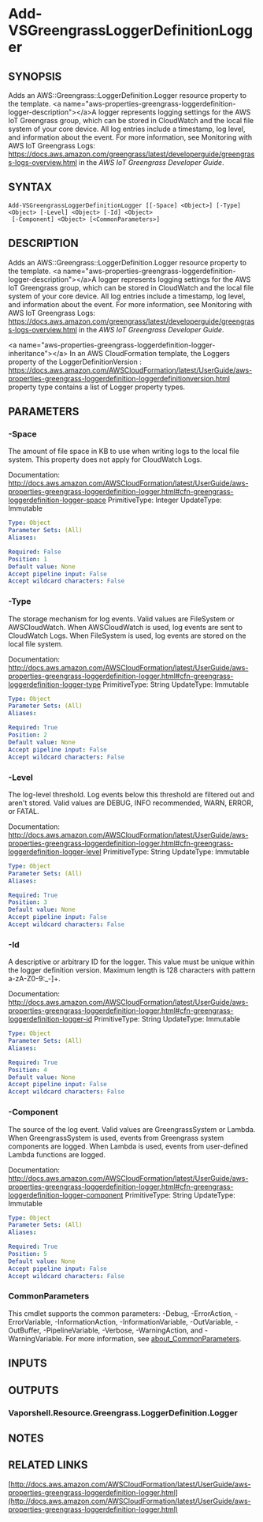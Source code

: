 # Add-VSGreengrassLoggerDefinitionLogger

## SYNOPSIS
Adds an AWS::Greengrass::LoggerDefinition.Logger resource property to the template.
\<a name="aws-properties-greengrass-loggerdefinition-logger-description"\>\</a\>A logger represents logging settings for the AWS IoT Greengrass group, which can be stored in CloudWatch and the local file system of your core device.
All log entries include a timestamp, log level, and information about the event.
For more information, see Monitoring with AWS IoT Greengrass Logs: https://docs.aws.amazon.com/greengrass/latest/developerguide/greengrass-logs-overview.html in the *AWS IoT Greengrass Developer Guide*.

## SYNTAX

```
Add-VSGreengrassLoggerDefinitionLogger [[-Space] <Object>] [-Type] <Object> [-Level] <Object> [-Id] <Object>
 [-Component] <Object> [<CommonParameters>]
```

## DESCRIPTION
Adds an AWS::Greengrass::LoggerDefinition.Logger resource property to the template.
\<a name="aws-properties-greengrass-loggerdefinition-logger-description"\>\</a\>A logger represents logging settings for the AWS IoT Greengrass group, which can be stored in CloudWatch and the local file system of your core device.
All log entries include a timestamp, log level, and information about the event.
For more information, see Monitoring with AWS IoT Greengrass Logs: https://docs.aws.amazon.com/greengrass/latest/developerguide/greengrass-logs-overview.html in the *AWS IoT Greengrass Developer Guide*.

\<a name="aws-properties-greengrass-loggerdefinition-logger-inheritance"\>\</a\> In an AWS CloudFormation template, the Loggers property of the  LoggerDefinitionVersion : https://docs.aws.amazon.com/AWSCloudFormation/latest/UserGuide/aws-properties-greengrass-loggerdefinition-loggerdefinitionversion.html property type contains a list of Logger property types.

## PARAMETERS

### -Space
The amount of file space in KB to use when writing logs to the local file system.
This property does not apply for CloudWatch Logs.

Documentation: http://docs.aws.amazon.com/AWSCloudFormation/latest/UserGuide/aws-properties-greengrass-loggerdefinition-logger.html#cfn-greengrass-loggerdefinition-logger-space
PrimitiveType: Integer
UpdateType: Immutable

```yaml
Type: Object
Parameter Sets: (All)
Aliases:

Required: False
Position: 1
Default value: None
Accept pipeline input: False
Accept wildcard characters: False
```

### -Type
The storage mechanism for log events.
Valid values are FileSystem or AWSCloudWatch.
When AWSCloudWatch is used, log events are sent to CloudWatch Logs.
When FileSystem is used, log events are stored on the local file system.

Documentation: http://docs.aws.amazon.com/AWSCloudFormation/latest/UserGuide/aws-properties-greengrass-loggerdefinition-logger.html#cfn-greengrass-loggerdefinition-logger-type
PrimitiveType: String
UpdateType: Immutable

```yaml
Type: Object
Parameter Sets: (All)
Aliases:

Required: True
Position: 2
Default value: None
Accept pipeline input: False
Accept wildcard characters: False
```

### -Level
The log-level threshold.
Log events below this threshold are filtered out and aren't stored.
Valid values are DEBUG, INFO recommended, WARN, ERROR, or FATAL.

Documentation: http://docs.aws.amazon.com/AWSCloudFormation/latest/UserGuide/aws-properties-greengrass-loggerdefinition-logger.html#cfn-greengrass-loggerdefinition-logger-level
PrimitiveType: String
UpdateType: Immutable

```yaml
Type: Object
Parameter Sets: (All)
Aliases:

Required: True
Position: 3
Default value: None
Accept pipeline input: False
Accept wildcard characters: False
```

### -Id
A descriptive or arbitrary ID for the logger.
This value must be unique within the logger definition version.
Maximum length is 128 characters with pattern a-zA-Z0-9:_-\]+.

Documentation: http://docs.aws.amazon.com/AWSCloudFormation/latest/UserGuide/aws-properties-greengrass-loggerdefinition-logger.html#cfn-greengrass-loggerdefinition-logger-id
PrimitiveType: String
UpdateType: Immutable

```yaml
Type: Object
Parameter Sets: (All)
Aliases:

Required: True
Position: 4
Default value: None
Accept pipeline input: False
Accept wildcard characters: False
```

### -Component
The source of the log event.
Valid values are GreengrassSystem or Lambda.
When GreengrassSystem is used, events from Greengrass system components are logged.
When Lambda is used, events from user-defined Lambda functions are logged.

Documentation: http://docs.aws.amazon.com/AWSCloudFormation/latest/UserGuide/aws-properties-greengrass-loggerdefinition-logger.html#cfn-greengrass-loggerdefinition-logger-component
PrimitiveType: String
UpdateType: Immutable

```yaml
Type: Object
Parameter Sets: (All)
Aliases:

Required: True
Position: 5
Default value: None
Accept pipeline input: False
Accept wildcard characters: False
```

### CommonParameters
This cmdlet supports the common parameters: -Debug, -ErrorAction, -ErrorVariable, -InformationAction, -InformationVariable, -OutVariable, -OutBuffer, -PipelineVariable, -Verbose, -WarningAction, and -WarningVariable. For more information, see [about_CommonParameters](http://go.microsoft.com/fwlink/?LinkID=113216).

## INPUTS

## OUTPUTS

### Vaporshell.Resource.Greengrass.LoggerDefinition.Logger
## NOTES

## RELATED LINKS

[http://docs.aws.amazon.com/AWSCloudFormation/latest/UserGuide/aws-properties-greengrass-loggerdefinition-logger.html](http://docs.aws.amazon.com/AWSCloudFormation/latest/UserGuide/aws-properties-greengrass-loggerdefinition-logger.html)

